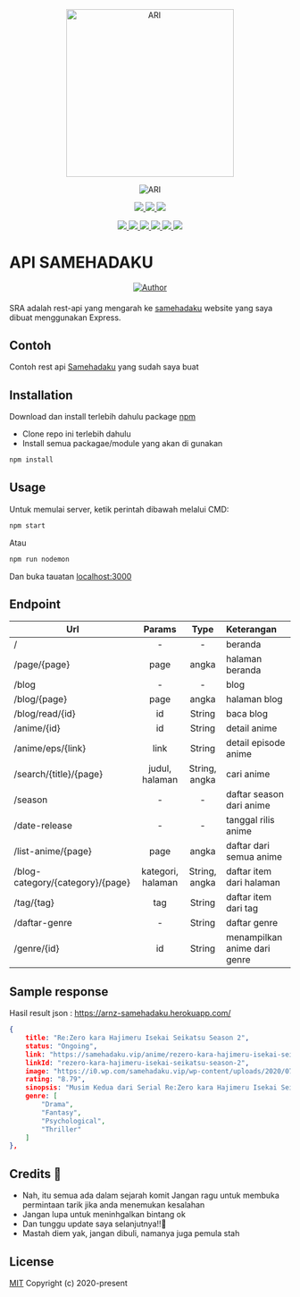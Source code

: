 <div align="center">
<img src="https://telegra.ph/file/9d74c8ff80bb0b1b8f7a5.jpg" alt="ARI" width="300" />

![ARI](https://socialify.git.ci/LoliKillers/api-samehadaku/image?description=1&font=Source%20Code%20Pro&forks=1&language=1&owner=1&pattern=Floating%20Cogs&stargazers=1&theme=Dark) <br>

<p align="center">
<a href="https://t.me/Loli_Killers" alt="Telegram!"> <img src="https://aleen42.github.io/badges/src/telegram.svg" /> </a>
<a href="https://wa.me/6285852203076" alt="Whatsapp!"> <img src="https://aleen42.github.io/badges/src/whatsapp.svg" /> </a>
<a href="https://github.com/LoliKillers/api-samehadaku/graphs/commit-activity" alt="Maintenance"> <img src="https://img.shields.io/badge/Maintained%3F-yes-green.svg" /> </a>
</p>
<p align="center">
<a href="https://github.com/LoliKillers/api-samehadaku" alt="GitHub closed issues"> <img src="https://img.shields.io/github/issues-closed-raw/LoliKillers/api-samehadaku?style=flat&logo=github&color=success" /> </a>
<a href="https://github.com/LoliKillers/api-samehadaku" alt="GitHub commit activity"> <img src="https://img.shields.io/github/commit-activity/m/LoliKillers/api-samehadaku" /> </a>
<a href="https://github.com/LoliKillers/api-samehadaku/graphs/contributors" alt="GitHub contributors"> <img src="https://img.shields.io/github/contributors/LoliKillers/api-samehadaku?style=flat&logo=github" /> </a>
<a href="https://github.com/LoliKillers/api-samehadaku/network/members" alt="GitHub forks"> <img src="https://img.shields.io/github/forks/LoliKillers/api-samehadaku?label=Forks&logo=github" /> </a>
<a href="https://github.com/LoliKillers/api-samehadaku" alt="GitHub closed pull requests"> <img src="https://img.shields.io/github/issues-pr-closed-raw/LoliKillers/api-samehadaku?color=success" /> </a>
<a href="https://github.com/LoliKillers/api-samehadaku" alt="GitHub issues"> <img src="https://img.shields.io/github/issues-raw/LoliKillers/api-samehadaku?style=flat&logo=github&color=yellow" /> </a>
</p>
</div>

# API SAMEHADAKU

>
>
>
</div>
<p align="center">
  <a href="https://github.com/LoliKillers"><img title="Author" src="https://img.shields.io/badge/Author-Loli Killers-red.svg?style=for-the-badge&logo=github" /></a>
  <h4 align="center">
</h4>
</p>

SRA adalah rest-api yang mengarah ke [samehadaku](https://samehadaku.vip) website yang saya dibuat menggunakan Express.

## Contoh
Contoh rest api [Samehadaku](https://arnz-samehadaku.herokuapp.com/) yang sudah saya buat

## Installation

Download dan install terlebih dahulu package [npm](https://npmjs.com/)

* Clone repo ini terlebih dahulu
* Install semua packagae/module yang akan di gunakan
```bash
npm install
```

## Usage

Untuk memulai server, ketik perintah dibawah melalui CMD:
```bash
npm start
```
Atau
```bash
npm run nodemon
```
Dan buka tauatan [localhost:3000](http://localhost:3000/)

## Endpoint

| Url        | Params           | Type | Keterangan |
| ------------- |:-------------:| :-----:|  :-----|
| /      | - | - | beranda  
| /page/{page}    | page     |  angka | halaman beranda |
| /blog   | -     |  - | blog |
| /blog/{page}   | page     |  angka | halaman blog |
| /blog/read/{id}   | id     |  String | baca blog |
| /anime/{id}   | id     |  String | detail anime |
| /anime/eps/{link}   | link     |  String | detail episode anime |
| /search/{title}/{page}   | judul, halaman     |  String, angka | cari anime |
| /season | -     |  - | daftar season dari anime |
| /date-release | -     |  - | tanggal rilis anime |
| /list-anime/{page} | page     |  angka | daftar dari semua anime |
| /blog-category/{category}/{page} | kategori, halaman     |  String, angka | daftar item dari halaman |
| /tag/{tag} | tag   |  String | daftar item dari tag |
| /daftar-genre | -   |  String | daftar genre|
| /genre/{id} | id   |  String | menampilkan anime dari genre |


## Sample response

Hasil result json : https://arnz-samehadaku.herokuapp.com/
```json
{
    title: "Re:Zero kara Hajimeru Isekai Seikatsu Season 2",
    status: "Ongoing",
    link: "https://samehadaku.vip/anime/rezero-kara-hajimeru-isekai-seikatsu-season-2/",
    linkId: "rezero-kara-hajimeru-isekai-seikatsu-season-2",
    image: "https://i0.wp.com/samehadaku.vip/wp-content/uploads/2020/07/108005.jpg?quality=90&resize=150,210",
    rating: "8.79",
    sinopsis: "Musim Kedua dari Serial Re:Zero kara Hajimeru Isekai Seikatsu.",
    genre: [
        "Drama",
        "Fantasy",
        "Psychological",
        "Thriller"
    ]
},
```

## Credits 📍
* Nah, itu semua ada dalam sejarah komit
Jangan ragu untuk membuka permintaan tarik jika anda menemukan kesalahan
* Jangan lupa untuk meninhgalkan bintang ok
* Dan tunggu update saya selanjutnya!!👣
* Mastah diem yak, jangan dibuli, namanya juga pemula stah


## License
[MIT](https://choosealicense.com/licenses/mit/)
Copyright (c) 2020-present
